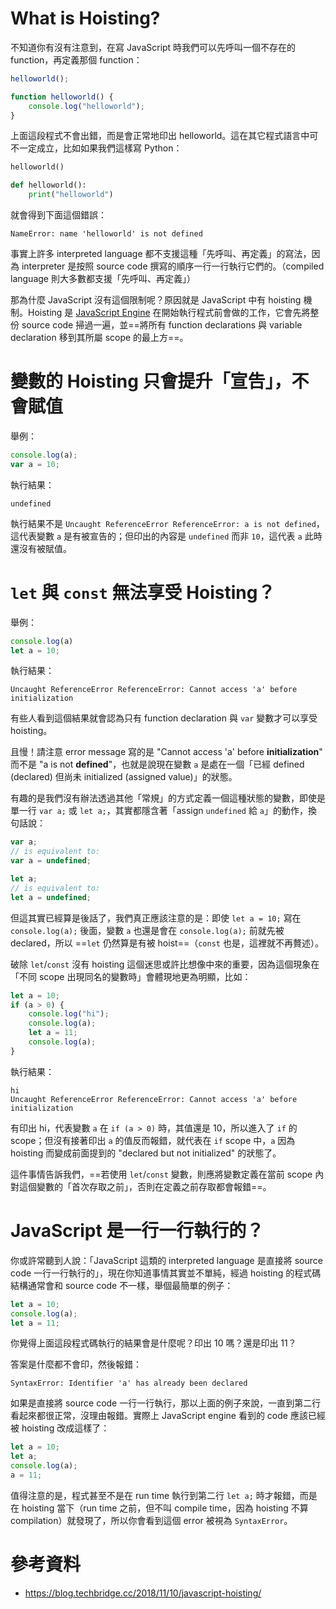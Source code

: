 # What is Hoisting?

不知道你有沒有注意到，在寫 JavaScript 時我們可以先呼叫一個不存在的 function，再定義那個 function：

```JavaScript
helloworld();

function helloworld() {
    console.log("helloworld");
}
```

上面這段程式不會出錯，而是會正常地印出 helloworld。這在其它程式語言中可不一定成立，比如如果我們這樣寫 Python：

```Python
helloworld()

def helloworld():
    print("helloworld")
```

就會得到下面這個錯誤：

```plaintext
NameError: name 'helloworld' is not defined
```

事實上許多 interpreted language 都不支援這種「先呼叫、再定義」的寫法，因為 interpreter 是按照 source code 撰寫的順序一行一行執行它們的。（compiled language 則大多數都支援「先呼叫、再定義」）

那為什麼 JavaScript 沒有這個限制呢？原因就是 JavaScript 中有 hoisting 機制。Hoisting 是 [JavaScript Engine](</Programming Language/JavaScript/JavaScript Engine.md>) 在開始執行程式前會做的工作，它會先將整份 source code 掃過一遍，並==將所有 function declarations 與 variable declaration 移到其所屬 scope 的最上方==。

# 變數的 Hoisting 只會提升「宣告」，不會賦值

舉例：

```JavaScript
console.log(a);
var a = 10;
```

執行結果：

```plaintext
undefined
```

執行結果不是 `Uncaught ReferenceError ReferenceError: a is not defined`，這代表變數 `a` 是有被宣告的；但印出的內容是 `undefined` 而非 `10`，這代表 `a` 此時還沒有被賦值。

# `let` 與 `const` 無法享受 Hoisting？

舉例：

```JavaScript
console.log(a)
let a = 10;
```

執行結果：

```plaintext
Uncaught ReferenceError ReferenceError: Cannot access 'a' before initialization
```

有些人看到這個結果就會認為只有 function declaration 與 `var` 變數才可以享受 hoisting。

且慢！請注意 error message 寫的是 "Cannot access 'a' before **initialization**" 而不是 "a is not **defined**"，也就是說現在變數 `a` 是處在一個「已經 defined (declared) 但尚未 initialized (assigned value)」的狀態。

有趣的是我們沒有辦法透過其他「常規」的方式定義一個這種狀態的變數，即使是單一行 `var a;` 或 `let a;`，其實都隱含著「assign `undefined` 給 `a`」的動作，換句話說：

```JavaScript
var a;
// is equivalent to:
var a = undefined;

let a;
// is equivalent to:
let a = undefined;
```

但這其實已經算是後話了，我們真正應該注意的是：即使 `let a = 10;` 寫在 `console.log(a);` 後面，變數 `a` 也還是會在 `console.log(a);` 前就先被 declared，所以 ==`let` 仍然算是有被 hoist==（`const` 也是，這裡就不再贅述）。

破除 `let`/`const` 沒有 hoisting 這個迷思或許比想像中來的重要，因為這個現象在「不同 scope 出現同名的變數時」會體現地更為明顯，比如：

```JavaScript
let a = 10;
if (a > 0) {
    console.log("hi");
    console.log(a);
    let a = 11;
    console.log(a);
}
```

執行結果：

```plaintext
hi
Uncaught ReferenceError ReferenceError: Cannot access 'a' before initialization
```

有印出 hi，代表變數 `a` 在 `if (a > 0)` 時，其值還是 10，所以進入了 `if` 的 scope；但沒有接著印出 `a` 的值反而報錯，就代表在 `if` scope 中，`a` 因為 hoisting 而變成前面提到的 "declared but not initialized" 的狀態了。

這件事情告訴我們，==若使用 `let`/`const` 變數，則應將變數定義在當前 scope 內對這個變數的「首次存取之前」，否則在定義之前存取都會報錯==。

# JavaScript 是一行一行執行的？

你或許常聽到人說：「JavaScript 這類的 interpreted language 是直接將 source code 一行一行執行的」，現在你知道事情其實並不單純，經過 hoisting 的程式碼結構通常會和 source code 不一樣，舉個最簡單的例子：

```JavaScript
let a = 10;
console.log(a);
let a = 11;
```

你覺得上面這段程式碼執行的結果會是什麼呢？印出 10 嗎？還是印出 11？

答案是什麼都不會印，然後報錯：

```plaintext
SyntaxError: Identifier 'a' has already been declared
```

如果是直接將 source code 一行一行執行，那以上面的例子來說，一直到第二行看起來都很正常，沒理由報錯。實際上 JavaScript engine 看到的 code 應該已經被 hoisting 改成這樣了：

```JavaScript
let a = 10;
let a;
console.log(a);
a = 11;
```

值得注意的是，程式甚至不是在 run time 執行到第二行 `let a;` 時才報錯，而是在 hoisting 當下（run time 之前，但不叫 compile time，因為 hoisting 不算 compilation）就發現了，所以你會看到這個 error 被視為 `SyntaxError`。

# 參考資料

- <https://blog.techbridge.cc/2018/11/10/javascript-hoisting/>
